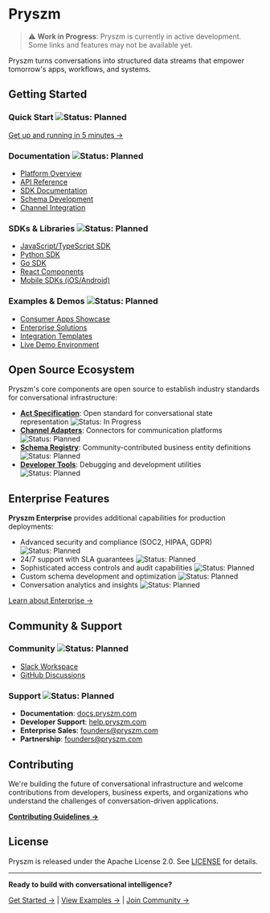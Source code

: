 # Pryszm

> ⚠️ **Work in Progress**: Pryszm is currently in active development. Some links and features may not be available yet.

Pryszm turns conversations into structured data streams that empower tomorrow's apps, workflows, and systems.

## Getting Started

### **Quick Start** ![Status: Planned](https://img.shields.io/badge/Status-Planned-blue)
[Get up and running in 5 minutes →](https://docs.pryszm.com/quick-start)

### **Documentation** ![Status: Planned](https://img.shields.io/badge/Status-Planned-blue)
- [Platform Overview](https://docs.pryszm.com/overview)
- [API Reference](https://docs.pryszm.com/api)
- [SDK Documentation](https://docs.pryszm.com/sdks)
- [Schema Development](https://docs.pryszm.com/schemas)
- [Channel Integration](https://docs.pryszm.com/channels)

### **SDKs & Libraries** ![Status: Planned](https://img.shields.io/badge/Status-Planned-blue)
- [JavaScript/TypeScript SDK](https://github.com/pryszm/pryszm-js)
- [Python SDK](https://github.com/pryszm/pryszm-python)
- [Go SDK](https://github.com/pryszm/pryszm-go)
- [React Components](https://github.com/pryszm/pryszm-react)
- [Mobile SDKs (iOS/Android)](https://docs.pryszm.com/mobile)

### **Examples & Demos** ![Status: Planned](https://img.shields.io/badge/Status-Planned-blue)
- [Consumer Apps Showcase](https://examples.pryszm.com/consumer)
- [Enterprise Solutions](https://examples.pryszm.com/enterprise)
- [Integration Templates](https://github.com/pryszm/examples)
- [Live Demo Environment](https://demo.pryszm.com)

## Open Source Ecosystem

Pryszm's core components are open source to establish industry standards for conversational infrastructure:

- **[Act Specification](https://github.com/pryszm/act-spec)**: Open standard for conversational state representation ![Status: In Progress](https://img.shields.io/badge/Status-In%20Progress-yellow)
- **[Channel Adapters](https://github.com/pryszm/adapters)**: Connectors for communication platforms ![Status: Planned](https://img.shields.io/badge/Status-Planned-blue)
- **[Schema Registry](https://github.com/pryszm/schemas)**: Community-contributed business entity definitions ![Status: Planned](https://img.shields.io/badge/Status-Planned-blue)
- **[Developer Tools](https://github.com/pryszm/devtools)**: Debugging and development utilities ![Status: Planned](https://img.shields.io/badge/Status-Planned-blue)

## Enterprise Features

**Pryszm Enterprise** provides additional capabilities for production deployments:
- Advanced security and compliance (SOC2, HIPAA, GDPR) ![Status: Planned](https://img.shields.io/badge/Status-Planned-blue)
- 24/7 support with SLA guarantees ![Status: Planned](https://img.shields.io/badge/Status-Planned-blue)
- Sophisticated access controls and audit capabilities ![Status: Planned](https://img.shields.io/badge/Status-Planned-blue)
- Custom schema development and optimization ![Status: Planned](https://img.shields.io/badge/Status-Planned-blue)
- Conversation analytics and insights ![Status: Planned](https://img.shields.io/badge/Status-Planned-blue)

[Learn about Enterprise →](https://pryszm.com/enterprise)

## Community & Support

### **Community** ![Status: Planned](https://img.shields.io/badge/Status-Planned-blue)
- [Slack Workspace](https://pryszm.slack.com)
- [GitHub Discussions](https://github.com/pryszm/pryszm/discussions)

### **Support** ![Status: Planned](https://img.shields.io/badge/Status-Planned-blue)
- **Documentation**: [docs.pryszm.com](https://docs.pryszm.com)
- **Developer Support**: [help.pryszm.com](https://help.pryszm.com)
- **Enterprise Sales**: [founders@pryszm.com](mailto:founders@pryszm.com)
- **Partnership**: [founders@pryszm.com](mailto:founders@pryszm.com)

## Contributing

We're building the future of conversational infrastructure and welcome contributions from developers, business experts, and organizations who understand the challenges of conversation-driven applications.

**[Contributing Guidelines →](https://github.com/pryszm/.github/blob/main/CONTRIBUTING.md)**

## License

Pryszm is released under the Apache License 2.0. See [LICENSE](https://github.com/pryszm/.github/blob/main/LICENSE) for details.

---

**Ready to build with conversational intelligence?** 

[Get Started →](https://docs.pryszm.com/quick-start) | [View Examples →](https://examples.pryszm.com) | [Join Community →](https://community.pryszm.com)
